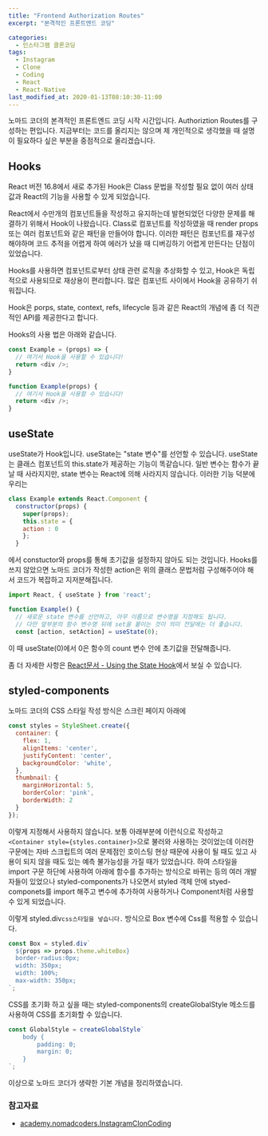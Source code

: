 ```yaml
---
title: "Frontend Authorization Routes"
excerpt: "본격적인 프론트엔드 코딩"

categories:
  - 인스타그램 클론코딩
tags:
  - Instagram
  - Clone
  - Coding
  - React
  - React-Native
last_modified_at: 2020-01-13T08:10:30-11:00
---
```


노마드 코더의 본격적인 프론트엔드 코딩 시작 시간입니다. Authoriztion Routes를 구성하는 편입니다. 지금부터는 코드를 올리지는 않으며 제 개인적으로 생각했을 때 설명이 필요하다 싶은 부분을 중점적으로 올리겠습니다.

## Hooks

React 버전 16.8에서 새로 추가된 Hook은 Class 문법을 작성할 필요 없이 여러 상태 값과 React의 기능을 사용할 수 있게 되었습니다.

React에서 수만개의 컴포넌트들을 작성하고 유지하는데 발현되었던 다양한 문제를 해결하기 위해서 Hook이 나왔습니다. Class로 컴포넌트를 작성하였을 때 render props 또는 여러 컴포넌트와 같은 패턴을 만들어야 합니다. 이러한 패턴은 컴포넌트를 재구성해야하며 코드 추적을 어렵게 하여 에러가 났을 때 디버깅하기 어렵게 만든다는 단점이 있었습니다.

Hooks를 사용하면 컴포넌트로부터 상태 관련 로직을 추상화할 수 있고, Hook은 독립적으로 사용되므로 재상용이 편리합니다. 많은 컴포넌트 사이에서 Hook을 공유하기 쉬워집니다.

Hook은 porps, state, context, refs, lifecycle 등과 같은 React의 개념에 좀 더 직관적인 API를 제공한다고 합니다. 

Hooks의 사용 법은 아래와 같습니다.
```javascript
const Example = (props) => {
  // 여기서 Hook을 사용할 수 있습니다!
  return <div />;
}
```

```javascript
function Example(props) {
  // 여기서 Hook을 사용할 수 있습니다!
  return <div />;
}
```


## useState

useState가 Hook입니다. useState는 "state 변수"를 선언할 수 있습니다. useState는 클래스 컴포넌트의 this.state가 제공하는 기능이 똑같습니다. 일반 변수는 함수가 끝날 때 사라지지만, state 변수는 React에 의해 사라지지 않습니다. 이러한 기능 덕분에 우리는 
```javascript
class Example extends React.Component {
  constructor(props) {
    super(props);
    this.state = {
    action : 0
    };
  }
```
에서 constuctor와 props를 통해 초기값을 설정하지 않아도 되는 것입니다.  Hooks를 쓰지 않았으면 노마드 코더가 작성한 action은 위의 클래스 문법처럼 구성해주어야 해서 코드가 복잡하고 지저분해집니다.

```javascript
import React, { useState } from 'react';

function Example() {
  // 새로운 state 변수를 선언하고, 아무 이름으로 변수명을 지정해도 됩니다.
  // 다만 앞부분의 함수 변수명 뒤에 set을 붙이는 것이 의미 전달에는 더 좋습니다.
  const [action, setAction] = useState(0);
```

이 때 useState(0)에서 0은 함수의 count 변수 안에 초기값을 전달해줍니다.

좀 더 자세한 사항은 [React문서 - Using the State Hook](https://ko.reactjs.org/docs/hooks-state.html)에서 보실 수 있습니다.


## styled-components

노마드 코더의 CSS 스타일 작성 방식은 스크린 페이지 아래에 
```javascript
const styles = StyleSheet.create({
  container: {
    flex: 1,
    alignItems: 'center',
    justifyContent: 'center',
    backgroundColor: 'white',
  },
  thumbnail: {
    marginHorizontal: 5, 
    borderColor: 'pink', 
    borderWidth: 2
  }
});
```
이렇게 지정해서 사용하지 않습니다. 보통 아래부분에 이런식으로 작성하고 `<Container style={styles.container}>`으로 불러와 사용하는 것이었는데 이러한 구문에는 자바 스크립트의 여러 문제점인 호이스팅 현상 때문에 사용이 될 때도 있고 사용이 되지 않을 때도 있는 예측 불가능성을 가질 때가 있었습니다. 하여 스타일을 import 구문 하단에 사용하여 아래에 함수를 추가하는 방식으로 바뀌는 등의 여러 개발자들이 있었으나 styled-components가 나오면서 styled 객체 안에 styed-componets를 import 해주고 변수에 추가하여 사용하거나 Component처럼 사용할 수 있게 되었습니다.

이렇게 styled.div`css스타일을 넣습니다.` 방식으로 Box 변수에 Css를 적용할 수 있습니다.
```javascript
const Box = styled.div`
  ${props => props.theme.whiteBox}
  border-radius:0px;
  width: 350px;
  width: 100%;
  max-width: 350px;
`;
```
CSS를 초기화 하고 싶을 때는 styled-components의 createGlobalStyle 메소드를 사용하여 CSS를 초기화할 수 있습니다.

```javascript
const GlobalStyle = createGlobalStyle`
    body {
        padding: 0;
        margin: 0;
    }
`;
```
이상으로 노마드 코더가 생략한 기본 개념을 정리하였습니다.

### 참고자료

- [academy.nomadcoders.InstagramClonCoding](https://academy.nomadcoders.co/courses/enrolled/503371)
